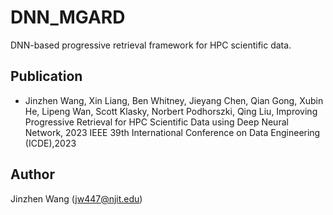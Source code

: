 # DNN\_MGARD

DNN-based progressive retrieval framework for HPC scientific data.

## Publication

- Jinzhen Wang, Xin Liang, Ben Whitney, Jieyang Chen, Qian Gong, Xubin He, Lipeng Wan, Scott Klasky, Norbert Podhorszki, Qing Liu, Improving Progressive Retrieval for HPC Scientific Data using Deep Neural Network, 2023 IEEE 39th International Conference on Data Engineering (ICDE),2023

## Author
Jinzhen Wang (jw447@njit.edu)
